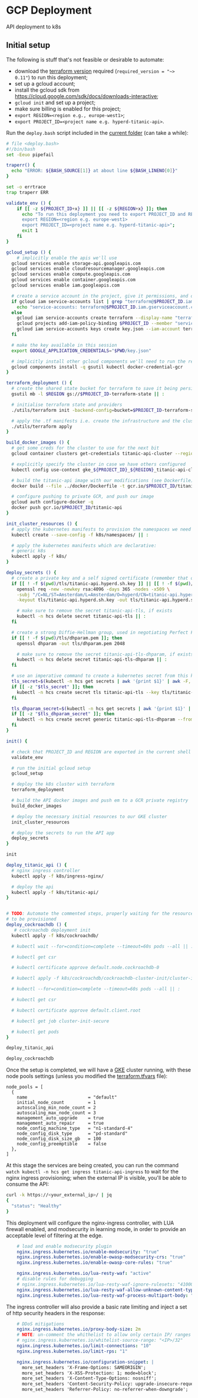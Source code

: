 # GCP Deployment

API deployment to k8s

## Initial setup

The following is stuff that's not feasible or desirable to automate:

- download the [terraform version](https://releases.hashicorp.com/terraform/0.11.14/) required (`required_version = "~> 0.11"`) to run this deployment;
- set up a gcloud account;
- install the gcloud sdk from <https://cloud.google.com/sdk/docs/downloads-interactive>;
- `gcloud init` and set up a project;
- make sure billing is enabled for this project;
- `export REGION=<region e.g., europe-west1>`;
- `export PROJECT_ID=<project name e.g. hyperd-titanic-api>`.

Run the `deploy.bash` script included in the [current folder](../deploy) (can take a while):

```bash
# file <deploy.bash>
#!/bin/bash
set -Eeuo pipefail

traperr() {
  echo "ERROR: ${BASH_SOURCE[1]} at about line ${BASH_LINENO[0]}"
}

set -o errtrace
trap traperr ERR

validate_env () {
    if [[ -z ${PROJECT_ID+x} ]] || [[ -z ${REGION+x} ]]; then
      echo "To run this deployment you need to export PROJECT_ID and REGION as follows:
      export REGION=<region e.g. europe-west1>
      export PROJECT_ID=<project name e.g. hyperd-titanic-api>";
      exit 1
    fi
}

gcloud_setup () {
    # implicitly enable the apis we'll use
  gcloud services enable storage-api.googleapis.com
  gcloud services enable cloudresourcemanager.googleapis.com
  gcloud services enable compute.googleapis.com
  gcloud services enable container.googleapis.com
  gcloud services enable iam.googleapis.com

  # create a service account in the project, give it permissions, and obtain a key for terraform to use
  if gcloud iam service-accounts list | grep "terraform@$PROJECT_ID.iam.gserviceaccount.com" | awk '{print $1}'; then
    echo "service-accounts: terraform@$PROJECT_ID.iam.gserviceaccount.com"
  else
    gcloud iam service-accounts create terraform --display-name "terraform"
    gcloud projects add-iam-policy-binding $PROJECT_ID --member "serviceAccount:terraform@$PROJECT_ID.iam.gserviceaccount.com" --role "roles/owner"
    gcloud iam service-accounts keys create key.json --iam-account terraform@$PROJECT_ID.iam.gserviceaccount.com
  fi

  # make the key available in this session
  export GOOGLE_APPLICATION_CREDENTIALS="$PWD/key.json"

  # implicitly install other gcloud components we'll need to run the rest
  gcloud components install -q gsutil kubectl docker-credential-gcr
}

terraform_deployment () {
  # create the shared state bucket for terraform to save it being persisted locally / allow other people to run the tooling
  gsutil mb -l $REGION gs://$PROJECT_ID-terraform-state || :

  # initialise terraform state and providers
  ./utils/terraform init -backend-config=bucket=$PROJECT_ID-terraform-state

  # apply the .tf manifests i.e. create the infrastructure and the cluster
  ./utils/terraform apply
}

build_docker_images () {
  # get some creds for the cluster to use for the next bit
  gcloud container clusters get-credentials titanic-api-cluster --region $REGION

  # explicitly specify the cluster in case we have others configured
  kubectl config use-context gke_${PROJECT_ID}_${REGION}_titanic-api-cluster

  # build the titanic-api image with our modifications (see Dockerfile) and tag for private GCR
  docker build --file ../docker/Dockerfile -t gcr.io/$PROJECT_ID/titanic-api .

  # configure pushing to private GCR, and push our image
  gcloud auth configure-docker -q
  docker push gcr.io/$PROJECT_ID/titanic-api
}

init_cluster_resources () {
  # apply the kubernetes manifests to provision the namespaces we need
  kubectl create --save-config -f k8s/namespaces/ || :

  # apply the kubernetes manifests which are declarative:
  # generic k8s
  kubectl apply -f k8s/
}

deploy_secrets () {
  # create a private key and a self signed certificate (remember that old skool 2048 bit as Google load balancers don't like the stronger RSA-4096)
  if [[ ! -f $(pwd)/tls/titanic-api.hyperd.sh.key ]] || [[ ! -f $(pwd)/tls/titanic-api.hyperd.sh.crt ]]; then
    openssl req -new -newkey rsa:4096 -days 365 -nodes -x509 \
    -subj "/C=NL/ST=Amsterdam/L=Amsterdam/O=hyperd/CN=titanic-api.hyperd.sh" \
    -keyout tls/titanic-api.hyperd.sh.key -out tls/titanic-api.hyperd.sh.crt

    # make sure to remove the secret titanic-api-tls, if exists
    kubectl -n hcs delete secret titanic-api-tls || :
  fi

  # create a strong Diffie-Hellman group, used in negotiating Perfect Forward Secrecy with clients
  if [[ ! -f $(pwd)/tls/dhparam.pem ]]; then
    openssl dhparam -out tls/dhparam.pem 2048

    # make sure to remove the secret titanic-api-tls-dhparam, if exists
    kubectl -n hcs delete secret titanic-api-tls-dhparam || :
  fi

  # use an imperative command to create a kubernetes secret from this key that can be used with the GCE ingress
  tls_secret=$(kubectl -n hcs get secrets | awk '{print $1}' | awk -F, '$1 == V' V="titanic-api-tls")
  if [[ -z "$tls_secret" ]]; then
    kubectl -n hcs create secret tls titanic-api-tls --key tls/titanic-api.hyperd.sh.key --cert tls/titanic-api.hyperd.sh.crt
  fi

  tls_dhparam_secret=$(kubectl -n hcs get secrets | awk '{print $1}' | awk -F, '$1 == V' V="titanic-api-tls-dhparam")
  if [[ -z "$tls_dhparam_secret" ]]; then
    kubectl -n hcs create secret generic titanic-api-tls-dhparam --from-file=tls/dhparam.pem
  fi
}

init() {

  # check that PROJECT_ID and REGION are exported in the current shell
  validate_env

  # run the initial gcloud setup
  gcloud_setup

  # deploy the k8s cluster with terraform
  terraform_deployment

  # build the API docker images and push em to a GCR private registry
  build_docker_images

  # deploy the necessary initial resources to our GKE cluster
  init_cluster_resources

  # deploy the secrets to run the API app
  deploy_secrets
}

init

deploy_titanic_api () {
  # nginx ingress controller
  kubectl apply -f k8s/ingress-nginx/

  # deploy the api
  kubectl apply -f k8s/titanic-api/
}


# TODO: Automate the commented steps, properly waiting for the resources
# to be provisioned
deploy_cockroachdb () {
   # cockroachdb deployment init
  kubectl apply -f k8s/cockroachdb/

  # kubectl wait --for=condition=complete --timeout=60s pods --all || :

  # kubectl get csr

  # kubectl certificate approve default.node.cockroachdb-0

  # kubectl apply -f k8s/cockroachdb/cockroachdb-cluster-init/cluster-init-secure.yaml

  # kubectl --for=condition=complete --timeout=60s pods --all || :

  # kubectl get csr

  # kubectl certificate approve default.client.root

  # kubectl get job cluster-init-secure

  # kubectl get pods
}

deploy_titanic_api

deploy_cockroachdb
```

Once the setup is completed, we will have a [GKE](https://cloud.google.com/kubernetes-engine/docs/) cluster running, with these node pools settings (unless you modified the [terraform.tfvars](./terraform.tfvars) file):

```hlc
node_pools = [
  {
    name                       = "default"
    initial_node_count         = 1
    autoscaling_min_node_count = 2
    autoscaling_max_node_count = 3
    management_auto_upgrade    = true
    management_auto_repair     = true
    node_config_machine_type   = "n1-standard-4"
    node_config_disk_type      = "pd-standard"
    node_config_disk_size_gb   = 100
    node_config_preemptible    = false
  },
]
```

At this stage the services are being created, you can run the command `watch kubectl -n hcs get ingress titanic-api-ingress` to wait for the nginx ingress provisioning; when the external IP is visible, you'll be able to consume the API:

```bash
curl -k https://<your_external_ip>/ | jq
{
  "status": "Healthy"
}
```

This deployment will configure the nginx-ingress controller, with LUA firewall enabled, and modsecurity in learning mode, in order to provide an acceptable level of filtering at the edge.

```yaml
    # load and enable modsecurity plugin
    nginx.ingress.kubernetes.io/enable-modsecurity: "true"
    nginx.ingress.kubernetes.io/enable-owasp-modsecurity-crs: "true"
    nginx.ingress.kubernetes.io/enable-owasp-core-rules: "true"

    nginx.ingress.kubernetes.io/lua-resty-waf: "active"
    # disable rules for debugging
    # nginx.ingress.kubernetes.io/lua-resty-waf-ignore-rulesets: "41000_sqli, 42000_xss, 40000_generic_attack, 35000_user_agent, 21000_http_anomaly"
    nginx.ingress.kubernetes.io/lua-resty-waf-allow-unknown-content-types: "false"
    nginx.ingress.kubernetes.io/lua-resty-waf-process-multipart-body: "true"
```

The ingress controller will also provide a basic rate limiting and inject a set of http security headers in the response:

```yaml
    # DDoS mitigations
    nginx.ingress.kubernetes.io/proxy-body-size: 2m
    # NOTE: un-comment the whithelist to allow only certain IP/ ranges to consume this ingress
    # nginx.ingress.kubernetes.io/whitelist-source-range: "<IP>/32"
    nginx.ingress.kubernetes.io/limit-connections: "10"
    nginx.ingress.kubernetes.io/limit-rps: "1"
```

```yaml
    nginx.ingress.kubernetes.io/configuration-snippet: |
      more_set_headers 'X-Frame-Options: SAMEORIGIN';
      more_set_headers 'X-XSS-Protection: 1; mode=block';
      more_set_headers 'X-Content-Type-Options: nosniff';
      more_set_headers 'Content-Security-Policy: upgrade-insecure-requests';
      more_set_headers 'Referrer-Policy: no-referrer-when-downgrade';
```
